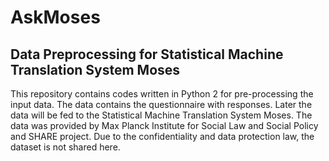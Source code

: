 # AskMoses
## Data Preprocessing for Statistical Machine Translation System Moses
This repository contains codes written in Python 2 for pre-processing the input data. The data contains the questionnaire with responses. Later the data will be fed to the Statistical Machine Translation System Moses. The data was provided by Max Planck Institute for Social Law and Social Policy and SHARE project. Due to the confidentiality and data protection law, the dataset is not shared here.
